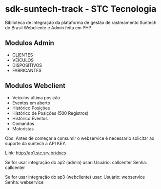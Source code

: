 # sdk-suntech-track - STC Tecnologia


Biblioteca de integração da plataforma de gestão de rastreamento Suntech do Brasil Webcliente e Admin feita em PHP.

## Modulos Admin
* CLIENTES
* VEÍCULOS
* DISPOSITIVOS 
* FABRICANTES

## Modulos Webclient

* Veículos última posição
* Eventos em aberto
* Histórico Posições
* Histórico de Posições (500 Registros)
* Histórico Eventos
* Comandos
* Motoristas


Obs: Antes de começar a consumir o webservice é necessario solicitar ao suporte da suntech a API KEY.

Link: http://ap1.stc.srv.br/docs

Se for usar integração do ap2 (admin) usar:
Usuário: callcenter
Senha: callcenter

Se for usar integração do ap3 (webcliente) usar:
Usuário: webservice
Senha: webservice
